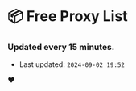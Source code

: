 # :package: Free Proxy List
### Updated every 15 minutes.

- Last updated: `2024-09-02 19:52`

:heart:

